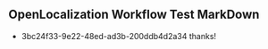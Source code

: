 ## OpenLocalization Workflow Test MarkDown
* 3bc24f33-9e22-48ed-ad3b-200ddb4d2a34 thanks!

<!--HONumber=Jul16_HO4-->


